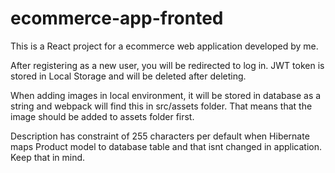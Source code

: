 # ecommerce-app-fronted

This is a React project for a ecommerce web application developed by me.

After registering as a new user, you will be redirected to log in. JWT token is stored in Local Storage and will be deleted after deleting.

When adding images in local environment, it will be stored in database as a string and webpack will find this in src/assets folder. That means that the image should be added to assets folder first.

Description has constraint of 255 characters per default when Hibernate maps Product model to database table and that isnt changed in application. Keep that in mind.

